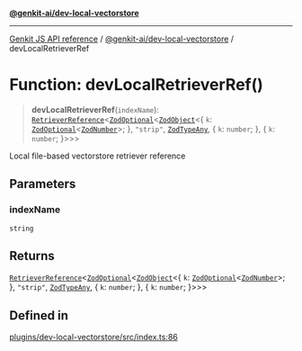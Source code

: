 [**@genkit-ai/dev-local-vectorstore**](../README.md)

***

[Genkit JS API reference](../../../README.md) / [@genkit-ai/dev-local-vectorstore](../README.md) / devLocalRetrieverRef

# Function: devLocalRetrieverRef()

> **devLocalRetrieverRef**(`indexName`): [`RetrieverReference`](../../../genkit/interfaces/RetrieverReference.md)\<[`ZodOptional`](../../../genkit/namespaces/z/classes/ZodOptional.md)\<[`ZodObject`](../../../genkit/namespaces/z/classes/ZodObject.md)\<\{ `k`: [`ZodOptional`](../../../genkit/namespaces/z/classes/ZodOptional.md)\<[`ZodNumber`](../../../genkit/namespaces/z/classes/ZodNumber.md)\>; \}, `"strip"`, [`ZodTypeAny`](../../../genkit/namespaces/z/type-aliases/ZodTypeAny.md), \{ `k`: `number`; \}, \{ `k`: `number`; \}\>\>\>

Local file-based vectorstore retriever reference

## Parameters

### indexName

`string`

## Returns

[`RetrieverReference`](../../../genkit/interfaces/RetrieverReference.md)\<[`ZodOptional`](../../../genkit/namespaces/z/classes/ZodOptional.md)\<[`ZodObject`](../../../genkit/namespaces/z/classes/ZodObject.md)\<\{ `k`: [`ZodOptional`](../../../genkit/namespaces/z/classes/ZodOptional.md)\<[`ZodNumber`](../../../genkit/namespaces/z/classes/ZodNumber.md)\>; \}, `"strip"`, [`ZodTypeAny`](../../../genkit/namespaces/z/type-aliases/ZodTypeAny.md), \{ `k`: `number`; \}, \{ `k`: `number`; \}\>\>\>

## Defined in

[plugins/dev-local-vectorstore/src/index.ts:86](https://github.com/firebase/genkit/blob/286538acadb0c266800cfa4edc099546226d5af8/js/plugins/dev-local-vectorstore/src/index.ts#L86)
